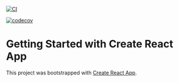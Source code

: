 [![CI](https://github.com/huxwfun/ci-sample/actions/workflows/node.js.yml/badge.svg?event=status)](https://github.com/huxwfun/ci-sample/actions/workflows/node.js.yml)

[![codecov](https://codecov.io/gh/huxwfun/ci-sample/branch/main/graph/badge.svg?token=XEUA4RZ9DU)](https://codecov.io/gh/huxwfun/ci-sample)
# Getting Started with Create React App

This project was bootstrapped with [Create React App](https://github.com/facebook/create-react-app).
